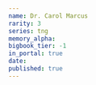 ```yaml
---
name: Dr. Carol Marcus
rarity: 3
series: tng
memory_alpha:
bigbook_tier: -1
in_portal: true
date:
published: true
---
```



